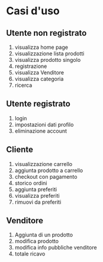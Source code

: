 # Casi d'uso

## Utente non registrato
1. visualizza home page
1. visualizzazione lista prodotti
1. visualizza prodotto singolo
1. registrazione
1. visualizza Venditore
1. visualizza categoria
1. ricerca

## Utente registrato
1. login
1. impostazioni dati profilo
1. eliminazione account

## Cliente
1. visualizzazione carrello
1. aggiunta prodotto a carrello
1. checkout con pagamento
1. storico ordini
1. aggiunta preferiti
1. visualizza preferiti
1. rimuovi da preferiti

## Venditore
1. Aggiunta di un prodotto
1. modifica prodotto
1. modifica info pubbliche venditore
1. totale ricavo
